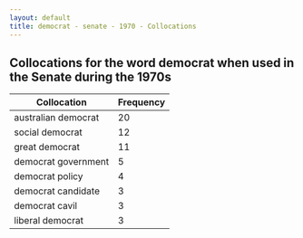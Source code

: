 ```yaml
---
layout: default
title: democrat - senate - 1970 - Collocations
---
```

## Collocations for the word **democrat** when used in the Senate during the 1970s

| Collocation | Frequency |
|--------------|----------------|
|australian democrat|20|
|social democrat|12|
|great democrat|11|
|democrat government|5|
|democrat policy|4|
|democrat candidate|3|
|democrat cavil|3|
|liberal democrat|3|
